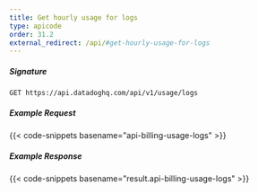 ```yaml
---
title: Get hourly usage for logs
type: apicode
order: 31.2
external_redirect: /api/#get-hourly-usage-for-logs
---
```


##### Signature
`GET https://api.datadoghq.com/api/v1/usage/logs`
##### Example Request
{{< code-snippets basename="api-billing-usage-logs" >}}
##### Example Response
{{< code-snippets basename="result.api-billing-usage-logs" >}}
